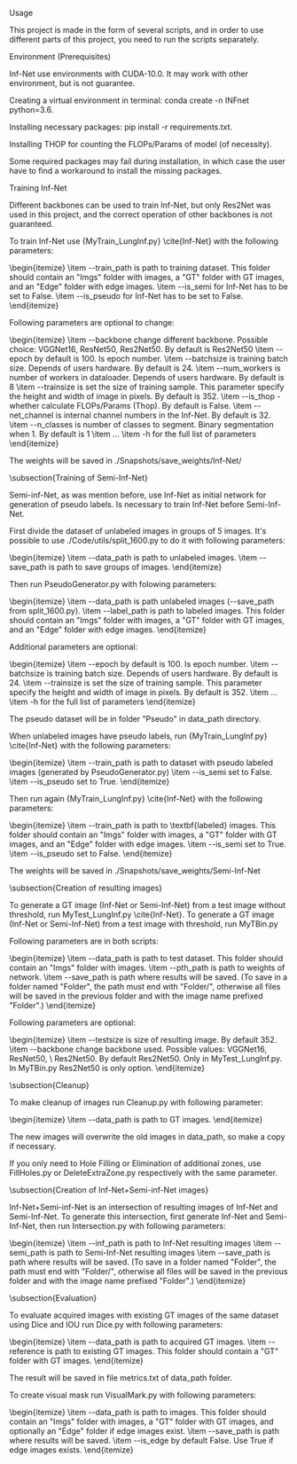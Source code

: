Usage

This project is made in the form of several scripts, and in order to use different parts of this project, you need to run the scripts separately.

Environment (Prerequisites)

Inf-Net use environments with CUDA-10.0. It may work with other environment, but is not guarantee.

Creating a virtual environment in terminal: conda create -n INFnet python=3.6.

Installing necessary packages: pip install -r requirements.txt.

Installing THOP for counting the FLOPs/Params of model (of necessity).

Some required packages may fail during installation, in which case the user have to find a workaround to install the missing packages.

Training Inf-Net

Different backbones can be used to train Inf-Net, but only Res2Net was used in this project, and the correct operation of other backbones is not guaranteed.

To train Inf-Net use {MyTrain\_LungInf.py} \cite{Inf-Net} with the following parameters:

\begin{itemize}
    \item --train\_path is path to training dataset. This folder should contain an "Imgs" folder with images, a "GT" folder with GT images, and an "Edge" folder with edge images.
    \item --is\_semi for Inf-Net has to be set to False.
    \item --is\_pseudo for Inf-Net has to be set to False.
\end{itemize}

Following parameters are optional to change:

\begin{itemize}
    \item --backbone change different backbone. Possible choice: VGGNet16, ResNet50, Res2Net50. By default is Res2Net50
    \item --epoch by default is 100. Is epoch number.
    \item --batchsize is training batch size. Depends of users hardware. By default is 24.
    \item --num\_workers is number of workers in dataloader. Depends of users hardware. By default is 8
    \item --trainsize is set the size of training sample. This parameter specify the height and width of image in pixels. By default is 352.
    \item --is\_thop - whether calculate FLOPs/Params (Thop). By default is False.
    \item --net\_channel is internal channel numbers in the Inf-Net. By default is 32.
    \item --n\_classes is number of classes to segment. Binary segmentation when 1. By default is 1
    \item ...
    \item -h for the full list of parameters
\end{itemize}

The weights will be saved in ./Snapshots/save\_weights/Inf-Net/

\subsection{Training of Semi-Inf-Net}

Semi-inf-Net, as was mention before, use Inf-Net as initial network for generation of pseudo labels. Is necessary to train Inf-Net before Semi-Inf-Net.

First divide the dataset of unlabeled images in groups of 5 images. It's possible to use ./Code/utils/split\_1600.py to do it with following parameters:

\begin{itemize}
    \item --data\_path is path to unlabeled images.
    \item --save\_path is path to save groups of images.
\end{itemize}

Then run PseudoGenerator.py with folowing parameters:

\begin{itemize}
    \item --data\_path is path unlabeled images (--save\_path from split\_1600.py).
    \item --label\_path is path to labeled images. This folder should contain an "Imgs" folder with images, a "GT" folder with GT images, and an "Edge" folder with edge images.
\end{itemize}

Additional parameters are optional:

\begin{itemize}
    \item --epoch by default is 100. Is epoch number.
    \item --batchsize is training batch size. Depends of users hardware. By default is 24.
    \item --trainsize is set the size of training sample. This parameter specify the height and width of image in pixels. By default is 352.
    \item ...
    \item -h for the full list of parameters
\end{itemize}

The pseudo dataset will be in folder "Pseudo" in data\_path directory.

When unlabeled images have pseudo labels, run {MyTrain\_LungInf.py} \cite{Inf-Net} with the following parameters:

\begin{itemize}
    \item --train\_path is path to dataset with pseudo labeled images (generated by PseudoGenerator.py)
    \item --is\_semi set to False.
    \item --is\_pseudo set to True.
\end{itemize}

Then run again {MyTrain\_LungInf.py} \cite{Inf-Net} with the following parameters:

\begin{itemize}
    \item --train\_path is path to \textbf{labeled} images. This folder should contain an "Imgs" folder with images, a "GT" folder with GT images, and an "Edge" folder with edge images.
    \item --is\_semi set to True.
    \item --is\_pseudo set to False.
\end{itemize}

The weights will be saved in ./Snapshots/save\_weights/Semi-Inf-Net

\subsection{Creation of resulting images}

To generate a GT image (Inf-Net or Semi-Inf-Net) from a test image without threshold, run MyTest\_LungInf.py \cite{Inf-Net}. To generate a GT image (Inf-Net or Semi-Inf-Net) from a test image with threshold, run MyTBin.py

Following parameters are in both scripts:

\begin{itemize}
    \item --data\_path is path to test dataset.  This folder should contain an "Imgs" folder with images.
    \item --pth\_path is path to weights of network.
    \item --save\_path is path where results will be saved. (To save in a folder named "Folder", the path must end with "Folder/", otherwise all files will be saved in the previous folder and with the image name prefixed "Folder".)
\end{itemize}

Following parameters are optional:

\begin{itemize}
    \item --testsize is size of resulting image. By default 352.
    \item --backbone change backbone used. Possible values: VGGNet16, ResNet50, \\ Res2Net50. By default Res2Net50. Only in MyTest\_LungInf.py. In MyTBin.py Res2Net50 is only option.
\end{itemize}

\subsection{Cleanup}

To make cleanup of images run Cleanup.py with following parameter:

\begin{itemize}
    \item --data\_path is path to GT images.
\end{itemize}

The new images will overwrite the old images in data\_path, so make a copy if necessary.

If you only need to Hole Filling or Elimination of additional zones, use FillHoles.py or DeleteExtraZone.py respectively with the same parameter.

\subsection{Creation of Inf-Net+Semi-inf-Net images}

Inf-Net+Semi-inf-Net is an intersection of resulting images of Inf-Net and Semi-Inf-Net. To generate this intersection, first generate Inf-Net and Semi-Inf-Net, then run Intersection.py with following parameters:

\begin{itemize}
    \item --inf\_path is path to Inf-Net resulting images
    \item --semi\_path is path to Semi-Inf-Net resulting images
    \item --save\_path is path where results will be saved. (To save in a folder named "Folder", the path must end with "Folder/", otherwise all files will be saved in the previous folder and with the image name prefixed "Folder".)
\end{itemize}

\subsection{Evaluation}

To evaluate acquired images with existing GT images of the same dataset using Dice and IOU run Dice.py with following parameters:

\begin{itemize}
    \item --data\_path is path to acquired GT images.
    \item --reference is path to existing GT images. This folder should contain a "GT" folder with GT images.
\end{itemize}

The result will be saved in file metrics.txt of data\_path folder.

To create visual mask run VisualMark.py with following parameters:

\begin{itemize}
    \item --data\_path is path to images. This folder should contain an "Imgs" folder with images, a "GT" folder with GT images, and optionally an "Edge" folder if edge images exist.
    \item --save\_path is path where results will be saved.
    \item --is\_edge by default False. Use True if edge images exists.
\end{itemize}
